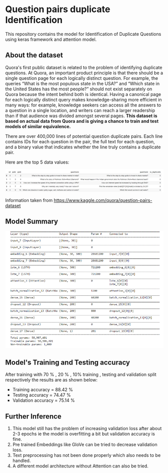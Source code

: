 # Question pairs duplicate Identification
This repository contains the model for Identification of Duplicate Questions using keras framework and attention model.

## About the dataset

Quora's first public dataset is related to the problem of identifying duplicate questions. At Quora, an important product principle is that there should be a single question page for each logically distinct question. For example, the queries “What is the most populous state in the USA?” and “Which state in the United States has the most people?” should not exist separately on Quora because the intent behind both is identical. Having a canonical page for each logically distinct query makes knowledge-sharing more efficient in many ways: for example, knowledge seekers can access all the answers to a question in a single location, and writers can reach a larger readership than if that audience was divided amongst several pages.
**This dataset is based on actual data from Quora and is giving a chance to train and test models of similar equivalence.**

There are over 400,000 lines of potential question duplicate pairs. Each line contains IDs for each question in the pair, the full text for each question, and a binary value that indicates whether the line truly contains a duplicate pair.

Here are the top 5 data values:
<div align='center'>
  <img src = "https://github.com/praneethratna/Question-pairs-duplicate/blob/master/data-image.png" alt = "top_5_data"/></br>
</div>

Information taken from https://www.kaggle.com/quora/question-pairs-dataset

## Model Summary
<div align='center'>
  <img src = "https://github.com/praneethratna/Question-pairs-duplicate/blob/master/summary.png" alt = "summary"/></br>
</div>

## Model's Training and Testing accuracy
After training with 70 % , 20 % , 10% training , testing and validation split respectively the results are as shown below:

<ul type = "square" >
  <li> Training accuracy = 88.42 % </li>
  <li> Testing accuracy = 74.47 % </li>
  <li> Validation accuracy = 75.14 % </li>
</ul>

## Further Inference
<ol type = "1">
  <li>This model still has the problem of increasing validation loss after about 2-3 epochs ie the model is overfitting a bit but validation accuracy is fine.</li>
  <li>Pre trained Embeddings like GloVe can be tried to decrease validation loss.</li>
  <li>Text preprocessing has not been done properly which also needs to be handled.</li>
  <li>A different model architecture without Attention can also be tried.</li>
</ol>  
